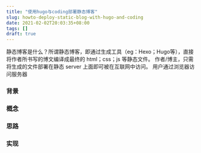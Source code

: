 ```yaml
---
title: "使用hugo与coding部署静态博客"
slug: howto-deploy-static-blog-with-hugo-and-coding
date: 2021-02-02T20:03:35+08:00
tags: []
draft: true
---
```


静态博客是什么？所谓静态博客，即通过生成工具（eg：Hexo；Hugo等），直接将作者所书写的博文编译成最终的 html；css；js 等静态文件。 作者/博主，只需将生成的文件部署在静态 server 上面即可被在互联网中访问。 用户通过浏览器访问服务器

### 背景

### 概念

### 思路

### 实现


